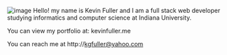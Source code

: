 ![image](cardLarge2.png)
Hello! my name is Kevin Fuller and I am a full stack web developer studying informatics and computer science at Indiana University. 

You can view my portfolio at: kevinfuller.me

You can reach me at http://kgfuller@yahoo.com

<!---
Kevin-Fuller/Kevin-Fuller is a ✨ special ✨ repository because its `README.md` (this file) appears on your GitHub profile.
You can click the Preview link to take a look at your changes.
--->
